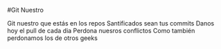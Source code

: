 #Git Nuestro

Git nuestro que estás en los repos 
Santificados sean tus commits 
Danos hoy el pull de cada dia
Perdona nuesros conflictos
Como también perdonamos los de otros geeks